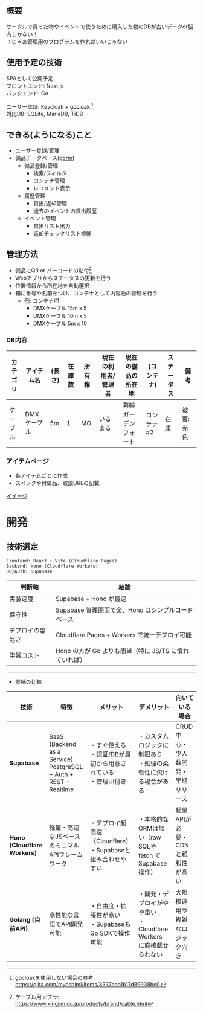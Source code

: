 ## 概要
サークルで買った物やイベントで使うために購入した物のDBが古いデータor脳内しかない！  
→じゃあ管理用のプログラムを作ればいいじゃない

## 使用予定の技術
SPAとして公開予定  
フロントエンド: Next.js  
バックエンド: Go  
  
ユーザー認証: Keycloak + [gocloak](https://github.com/Nerzal/gocloak) [^1]  
対応DB: SQLite, MariaDB, TiDB  


## できる(ようになる)こと

- ユーザー登録/管理  
- 備品データベース([gorm](https://gorm.io/))
    - 備品登録/管理  
        - 検索/フィルタ  
        - コンテナ管理
        - レコメンド表示
    - 履歴管理  
        - 貸出/返却管理  
        - 過去のイベントの貸出履歴
    - イベント管理
        - 貸出リスト出力
        - 返却チェックリスト機能

## 管理方法
- 備品にQR or バーコードの貼付[^2]
- Webアプリからステータスの更新を行う
- 位置情報から所在地を自動選択
- 箱に番号や名前をつけ、コンテナとして内容物の管理を行う
    - 例: コンテナ#1
        - DMXケーブル 15m x 5
        - DMXケーブル 10m x 5
        - DMXケーブル 5m x 10 

### DB内容
| カテゴリ | アイテム名  | (長さ) | 在庫数 | 所有権 | 現在の利用者/管理者 | 現在の備品の所在地   | (コンテナ) | ステータス | 備考       |
| -------- | ----------- | ------ | ------ | ------ | ------------------- | -------------------- | ---------- | ---------- | ---------- |
| ケーブル | DMXケーブル | 5m     | 1      | MO     | いるまる            | 幕張ガーデンフォート | コンテナ#2 | 在庫       | 被覆: 赤色 |

### アイテムページ
- 各アイテムごとに作成
- スペックや付属品、取説URLの記載  
  
[イメージ](https://www.heart-s.co.jp/equipment/rental/cat81/cat80/cat79/205/)

[^1]: gocloakを使用しない場合の参考: https://qiita.com/myoshimi/items/8337aab1b17d89938be0
[^2]: ケーブル用テプラ: https://www.kingjim.co.jp/products/brand/cable.html


# 開発

## 技術選定

    Frontend: React + Vite (Cloudflare Pages)  
    Backend: Hono (Cloudflare Workers)  
    DB/Auth: Supabase  

| 判断軸      | 結論                                   |
| -------- | ------------------------------------ |
| 実装速度     | Supabase + Hono が最速                  |
| 保守性      | Supabase 管理画面で楽、Hono はシンプルコードベース     |
| デプロイの容易さ | Cloudflare Pages + Workers で統一デプロイ可能 |
| 学習コスト    | Hono の方が Go よりも簡単（特に JS/TS に慣れていれば）  |

---

- 候補の比較

| 技術                            | 特徴                                                                  | メリット                                       | デメリット                                          | 向いている場合             |
| ----------------------------- | ------------------------------------------------------------------- | ------------------------------------------ | ---------------------------------------------- | ------------------- |
| **Supabase**                  | BaaS (Backend as a Service) <br>PostgreSQL + Auth + REST + Realtime | ・すぐ使える<br>・認証/DBが最初から用意されている<br>・管理UI付き    | ・カスタムロジックに制限あり<br>・処理の柔軟性に欠ける場合がある             | CRUD中心・少人数開発・早期リリース |
| **Hono (Cloudflare Workers)** | 軽量・高速なJSベースのミニマルAPIフレームワーク                                          | ・デプロイ超高速（Cloudflare）<br>・Supabaseと組み合わせやすい | ・本格的なORMは無い（raw SQLや fetch で Supabase 操作）      | 軽量APIが必要・CDNと親和性が高い |
| **Golang (自前API)**            | 高性能な言語でAPI開発可能                                                      | ・自由度・拡張性が高い<br>・SupabaseもGo SDKで操作可能       | ・開発・デプロイがやや重い<br>・Cloudflare Workers に直接載せられない | 大規模運用や複雑なロジック向き     |

